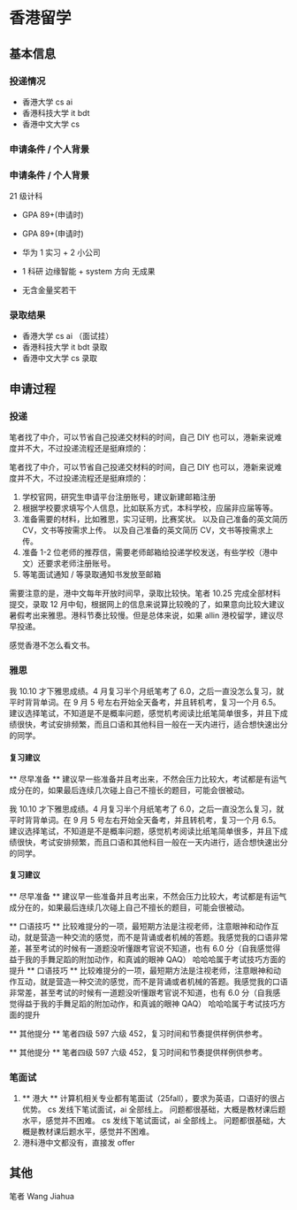# 香港留学

## 基本信息


### 投递情况


- 香港大学 cs ai
- 香港科技大学 it bdt
- 香港中文大学 cs

### 申请条件 / 个人背景


### 申请条件 / 个人背景

21 级计科

- GPA 89+(申请时)

- GPA 89+(申请时)
- 华为 1 实习 + 2 小公司
- 1 科研 边缘智能 + system 方向 无成果
- 无含金量奖若干


### 录取结果


- 香港大学 cs ai （面试挂）
- 香港科技大学 it bdt 录取
- 香港中文大学 cs 录取


## 申请过程


### 投递

笔者找了中介，可以节省自己投递交材料的时间，自己 DIY 也可以，港新来说难度并不大，不过投递流程还是挺麻烦的：


笔者找了中介，可以节省自己投递交材料的时间，自己 DIY 也可以，港新来说难度并不大，不过投递流程还是挺麻烦的：

1. 学校官网，研究生申请平台注册账号，建议新建邮箱注册
2. 根据学校要求填写个人信息，比如联系方式，本科学校，应届非应届等等。
3. 准备需要的材料，比如雅思，实习证明，比赛奖状。
   以及自己准备的英文简历 CV，文书等按需求上传。
   以及自己准备的英文简历 CV，文书等按需求上传。
4. 准备 1-2 位老师的推荐信，需要老师邮箱给投递学校发送，有些学校（港中文）还要求老师注册账号。
5. 等笔面试通知 / 等录取通知书发放至邮箱

需要注意的是，港中文每年开放时间早，录取比较快。笔者 10.25 完成全部材料提交，录取 12 月中旬，根据网上的信息来说算比较晚的了，如果意向比较大建议暑假考出来雅思。港科节奏比较慢。但是总体来说，如果 allin 港校留学，建议尽早投递。


感觉香港不怎么看文书。


### 雅思

我 10.10 才下雅思成绩。4 月复习半个月纸笔考了 6.0，之后一直没怎么复习，就平时背背单词。在 9 月 5 号左右开始全天备考，并且转机考，复习一个月 6.5。建议选择笔试，不知道是不是概率问题，感觉机考阅读比纸笔简单很多，并且下成绩很快，考试安排频繁，而且口语和其他科目一般在一天内进行，适合想快速出分的同学。

#### 复习建议

** 尽早准备 ** 建议早一些准备并且考出来，不然会压力比较大，考试都是有运气成分在的，如果最后连续几次碰上自己不擅长的题目，可能会很被动。

我 10.10 才下雅思成绩。4 月复习半个月纸笔考了 6.0，之后一直没怎么复习，就平时背背单词。在 9 月 5 号左右开始全天备考，并且转机考，复习一个月 6.5。建议选择笔试，不知道是不是概率问题，感觉机考阅读比纸笔简单很多，并且下成绩很快，考试安排频繁，而且口语和其他科目一般在一天内进行，适合想快速出分的同学。

#### 复习建议

** 尽早准备 ** 建议早一些准备并且考出来，不然会压力比较大，考试都是有运气成分在的，如果最后连续几次碰上自己不擅长的题目，可能会很被动。

** 口语技巧 ** 比较难提分的一项，最短期方法是注视老师，注意眼神和动作互动，就是营造一种交流的感觉，而不是背诵或者机械的答题。我感觉我的口语非常差，甚至考试的时候有一道题没听懂跟考官说不知道，也有 6.0 分（自我感觉得益于我的手舞足蹈的附加动作，和真诚的眼神 QAQ） 哈哈哈属于考试技巧方面的提升
** 口语技巧 ** 比较难提分的一项，最短期方法是注视老师，注意眼神和动作互动，就是营造一种交流的感觉，而不是背诵或者机械的答题。我感觉我的口语非常差，甚至考试的时候有一道题没听懂跟考官说不知道，也有 6.0 分（自我感觉得益于我的手舞足蹈的附加动作，和真诚的眼神 QAQ） 哈哈哈属于考试技巧方面的提升

** 其他提分 **
笔者四级 597 六级 452，复习时间和节奏提供样例供参考。

** 其他提分 **
笔者四级 597 六级 452，复习时间和节奏提供样例供参考。

### 笔面试


1. ** 港大 ** 计算机相关专业都有笔面试（25fall），要求为英语，口语好的很占优势。
   cs 发线下笔试面试，ai 全部线上。 问题都很基础，大概是教材课后题水平，感觉并不困难。
   cs 发线下笔试面试，ai 全部线上。 问题都很基础，大概是教材课后题水平，感觉并不困难。
2. 港科港中文都没有，直接发 offer


## 其他


笔者 Wang Jiahua

